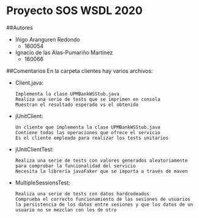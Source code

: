 # Proyecto SOS WSDL 2020

##Autores
- Iñigo Aranguren Redondo
  - 160054
- Ignacio de las Alas-Pumariño Martínez
  - 160066
  
##Comentarios
En la carpeta clientes hay varios archivos:
- Client.java:
  ```
  Implementa la clase UPMBankWSStub.java
  Realiza una serie de tests que se imprimen en consola
  Muestran el resultado esperado vs el obtenido
  ```
- jUnitClient:
  ```
  Un cliente que implementa la clase UPMBankWSStub.java
  Contiene todas las operaciones que ofrece el servicio
  Es el cliente empleado para realizar los tests unitarios
  ```
- jUnitClientTest:
  ```
  Realiza una serie de tests con valores generados aleatoriamente
  para comprobar la funcionalidad del servicio
  Necesita la librería javaFaker que se importa a través de maven
  ```
- MultipleSessionsTest:
  ```
  Realiza una serie de tests con datos hardcodeados
  Comprueba el correcto funcionamiento de las sesiones de usuarios
  la persistencia de los datos entre sesiones y que los datos de un
  usuario no se mezclan con los de otro
  ```

